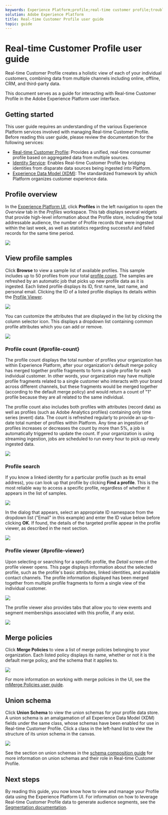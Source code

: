 ```yaml
---
keywords: Experience Platform;profile;real-time customer profile;troubleshooting;API
solution: Adobe Experience Platform
title: Real-time Customer Profile user guide
topic: guide
---
```


# Real-time Customer Profile user guide

Real-time Customer Profile creates a holistic view of each of your individual customers, combining data from multiple channels including online, offline, CRM, and third-party data.

This document serves as a guide for interacting with Real-time Customer Profile in the Adobe Experience Platform user interface.

## Getting started

This user guide requires an understanding of the various Experience Platform services involved with managing Real-time Customer Profile. Before reading this user guide, please review the documentation for the following services:

* [Real-time Customer Profile](../home.md): Provides a unified, real-time consumer profile based on aggregated data from multiple sources.
* [Identity Service](../../identity-service/home.md): Enables Real-time Customer Profile by bridging identities from disparate data sources being ingested into Platform.
* [Experience Data Model (XDM)](../../xdm/home.md): The standardized framework by which Platform organizes customer experience data.

## Profile overview

In the [Experience Platform UI](http://platform.adobe.com), click **Profiles** in the left navigation to open the _Overview_ tab in the _Profiles_ workspace. This tab displays several widgets that provide high-level information about the Profile store, including the total addressable audience, the number of Profile records that were ingested within the last week, as well as statistics regarding successful and failed records for the same time period.

![](../images/user-guide/profile-overview.png)

## View profile samples

Click **Browse** to view a sample list of available profiles. This sample includes up to 50 profiles from your total [profile count](#profile-count). The samples are refreshed by an automatic job that picks up new profile data as it is ingested. Each listed profile displays its ID, first name, last name, and personal email. Clicking the ID of a listed profile displays its details within the [Profile Viewer](#profile-viewer).

![](../images/user-guide/profile-samples.png)

You can customize the attributes that are displayed in the list by clicking the column selector icon. This displays a dropdown list containing common profile attributes which you can add or remove.

![](../images/user-guide/column-selector.png)

### Profile count {#profile-count}

The profile count displays the total number of profiles your organization has within Experience Platform, after your organization's default merge policy has merged together profile fragments to form a single profile for each individual customer. In other words, your organization may have multiple profile fragments related to a single customer who interacts with your brand across different channels, but these fragments would be merged together (according to the default merge policy) and would return a count of "1" profile because they are all related to the same individual.

The profile count also includes both profiles with attributes (record data) as well as profiles (such as Adobe Analytics profiles) containing only time series (event) data. The count is refreshed regularly to provide an up-to-date total number of profiles within Platform. Any time an ingestion of profiles increases or decreases the count by more than 5%, a job is automatically triggered to update the count. If your organization is using streaming ingestion, jobs are scheduled to run every hour to pick up newly ingested data.

![](../images/user-guide/profile-count.png)

### Profile search

If you know a linked identity for a particular profile (such as its email address), you can look up that profile by clicking **Find a profile**. This is the most reliable way to access a specific profile, regardless of whether it appears in the list of samples.

![](../images/user-guide/find-a-profile.png)

In the dialog that appears, select an appropriate ID namespace from the dropdown list ("Email" in this example) and enter the ID value below before clicking **OK**. If found, the details of the targeted profile appear in the profile viewer, as described in the next section.

![](../images/user-guide/find-a-profile-details.png)

### Profile viewer {#profile-viewer}

Upon selecting or searching for a specific profile, the _Detail_ screen of the profile viewer opens. This page displays information about the selected profile, such as the profile's basic attributes, linked identities, and available contact channels. The profile information displayed has been merged together from multiple profile fragments to form a single view of the individual customer.

![](../images/user-guide/profile-viewer-detail.png)

The profile viewer also provides tabs that allow you to view events and segment memberships associated with this profile, if any exist.

![](../images/user-guide/profile-viewer-events-seg.png)

## Merge policies

Click **Merge Policies** to view a list of merge policies belonging to your organization. Each listed policy displays its name, whether or not it is the default merge policy, and the schema that it applies to.

![](../images/user-guide/profile-merge-policies.png)

For more information on working with merge policies in the UI, see the [mMerge Policies user guide](merge-policies.md).

## Union schema

Click **Union Schema** to view the union schemas for your profile data store. A union schema is an amalgamation of all Experience Data Model (XDM) fields under the same class, whose schemas have been enabled for use in Real-time Customer Profile. Click a class in the left-hand list to view the structure of its union schema in the canvas.

![](../images/user-guide/profile-union-schema.png)

See the section on union schemas in the [schema composition guide](../../xdm/schema/composition.md) for more information on union schemas and their role in Real-time Customer Profile.

## Next steps

By reading this guide, you now know how to view and manage your Profile data using the Experience Platform UI. For information on how to leverage Real-time Customer Profile data to generate audience segments, see the [Segmentation documentation](../../segmentation/home.md).